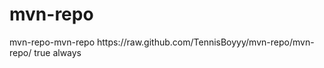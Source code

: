 # mvn-repo
<repositories>
  <repository>
    <id>mvn-repo-mvn-repo</id>
    <url>https://raw.github.com/TennisBoyyy/mvn-repo/mvn-repo/</url>
    <snapshots>
      <enabled>true</enabled>
      <updatePolicy>always</updatePolicy      
    </snapshots>
  </repository>
</repositories>
